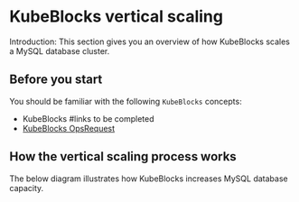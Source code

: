 # KubeBlocks vertical scaling

Introduction: 
This section gives you an overview of how KubeBlocks scales a MySQL database cluster.

## Before you start

You should be familiar with the following `KubeBlocks` concepts:

- KubeBlocks #links to be completed
- [KubeBlocks OpsRequest](../configure_ops_request.md)
  
## How the vertical scaling process works

The below diagram illustrates how KubeBlocks increases MySQL database capacity.